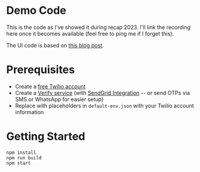 # Demo Code

This is the code as I've showed it during recap 2023. I'll link the recording here once it becomes available (feel free to ping me if I forget this).

The UI code is based on [this blog post](https://medium.com/@marius.obert/getting-started-with-fundamental-library-styles-in-2023-a4faa28575da).

# Prerequisites

* Create a [free Twilio account](https://www.twilio.com/try-twilio)
* Create a [Verify service](https://support.twilio.com/hc/en-us/articles/360033309133-Getting-Started-with-Twilio-Verify-V2) (with [SendGrid Integration](https://www.twilio.com/docs/verify/email) -- or send OTPs via SMS or WhatsApp for easier setup)
* Replace with placeholders in `default-env.json` with your Twilio account information


# Getting Started

```
npm install
npm run build
npm start
```